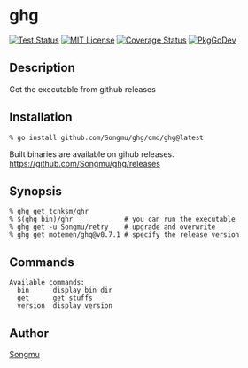 ghg
=======

[![Test Status](https://github.com/Songmu/ghg/workflows/test/badge.svg?branch=main)][actions]
[![MIT License](http://img.shields.io/badge/license-MIT-blue.svg?style=flat-square)][license]
[![Coverage Status](https://codecov.io/gh/Songmu/ghg/branch/main/graph/badge.svg)][codecov]
[![PkgGoDev](https://pkg.go.dev/badge/github.com/Songmu/ghg)][PkgGoDev]

[actions]: https://github.com/Songmu/ghg/actions?workflow=test
[codecov]: https://codecov.io/gh/Songmu/ghg
[license]: https://github.com/Songmu/ghg/blob/main/LICENSE
[PkgGoDev]: https://pkg.go.dev/github.com/Songmu/ghg

## Description

Get the executable from github releases

## Installation

    % go install github.com/Songmu/ghg/cmd/ghg@latest

Built binaries are available on gihub releases.
<https://github.com/Songmu/ghg/releases>

## Synopsis

    % ghg get tcnksm/ghr
    % $(ghg bin)/ghr             # you can run the executable
    % ghg get -u Songmu/retry    # upgrade and overwrite
    % ghg get motemen/ghq@v0.7.1 # specify the release version

## Commands

```
Available commands:
  bin      display bin dir
  get      get stuffs
  version  display version
```

## Author

[Songmu](https://github.com/Songmu)
